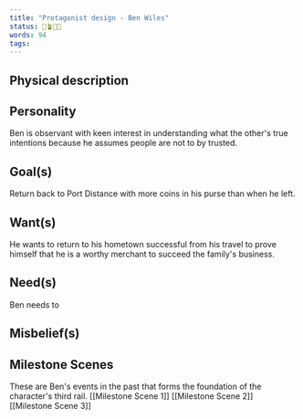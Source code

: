 ```yaml
---
title: "Protagonist design - Ben Wiles"
status: 🌱🪴🌲🍇
words: 94
tags:
---
```


## Physical description

## Personality
Ben is observant with keen interest in understanding what the other's true intentions because he assumes people are not to by trusted.
## Goal(s)
Return back to Port Distance with more coins in his purse than when he left.
## Want(s)
He wants to return to his hometown successful from his travel to prove himself that he is a worthy merchant to succeed the family's business.
## Need(s)
Ben needs to 
## Misbelief(s)
## Milestone Scenes
These are Ben's events in the past that forms the foundation of the character's third rail. 
[[Milestone Scene 1]]
[[Milestone Scene 2]]
[[Milestone Scene 3]]
